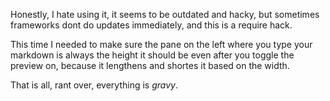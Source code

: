 
[meta-date]: <> (2020-03-30T15:01:05.967Z)
[meta-branch]: <> (master)
[meta-commit]: <> (none)
[meta-user]: <> (Lee Nattress)
[meta-featured]: <> (assets/images/bg-7.gif)
[meta-title]: <> (window.setTimeout madness)

Honestly, I hate using it, it seems to be outdated and hacky, but sometimes frameworks dont do updates immediately, and this is a require hack.

This time I needed to make sure the pane on the left where you type your markdown is always the height it should be even after you toggle the preview on, because it lengthens and shortes it based on the width.

That is all, rant over, everything is _gravy_.